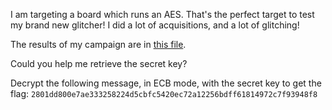 I am targeting a board which runs an AES. That's the perfect target to test my brand new glitcher! I did a lot of acquisitions, and a lot of glitching! 

The results of my campaign are in [this file](https://cdn.donjon-ctf.io/campaign_results.txt). 

Could you help me retrieve the secret key?

Decrypt the following message, in ECB mode, with the secret key to get the flag: 
```2801dd800e7ae333258224d5cbfc5420ec72a12256bdff61814972c7f93948f8```


